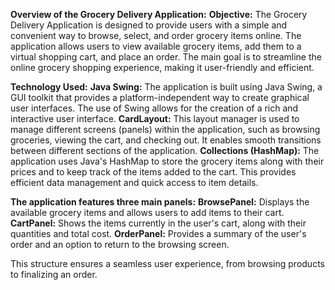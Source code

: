 **Overview of the Grocery Delivery Application:**
**Objective:**
The Grocery Delivery Application is designed to provide users with a simple and convenient way to browse, select, and order grocery items online. The application allows users to view available grocery items, add them to a virtual shopping cart, and place an order. The main goal is to streamline the online grocery shopping experience, making it user-friendly and efficient.

**Technology Used:**
**Java Swing:** The application is built using Java Swing, a GUI toolkit that provides a platform-independent way to create graphical user interfaces. The use of Swing allows for the creation of a rich and interactive user interface.
**CardLayout:** This layout manager is used to manage different screens (panels) within the application, such as browsing groceries, viewing the cart, and checking out. It enables smooth transitions between different sections of the application.
**Collections (HashMap):** The application uses Java's HashMap to store the grocery items along with their prices and to keep track of the items added to the cart. This provides efficient data management and quick access to item details.

**The application features three main panels:**
**BrowsePanel:** Displays the available grocery items and allows users to add items to their cart.
**CartPanel:** Shows the items currently in the user's cart, along with their quantities and total cost.
**OrderPanel:** Provides a summary of the user's order and an option to return to the browsing screen.

This structure ensures a seamless user experience, from browsing products to finalizing an order.
